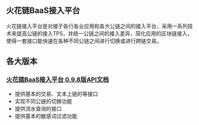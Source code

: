## 火花链BaaS接入平台

火花链接入平台是对接于各行各业应用和各大公链之间的接入平台，采用一系列技术来提高公链的接入TPS，并统一公链之间的接入差异，简化应用的区块链接入，使得一套接口能快速在各种不同公链之间进行切换或进行跨链交易。

## 各大版本

### <a href="./doc/v0.9.8/index.md"> 火花链BaaS接入平台 0.9.8版API文档</a>
   - 提供基本的交易、文本上链的等接口
   - 实现不同公链的切换功能
   - 提供流水查询的接口
   - 提供基本的敏感词过滤功能


